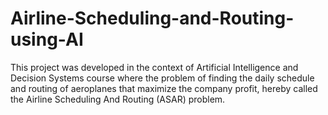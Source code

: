 # Airline-Scheduling-and-Routing-using-AI
This project was developed in the context of Artificial Intelligence and Decision Systems course where the problem of finding the daily schedule and routing of aeroplanes that maximize the company profit, hereby called the Airline Scheduling And Routing (ASAR) problem. 
